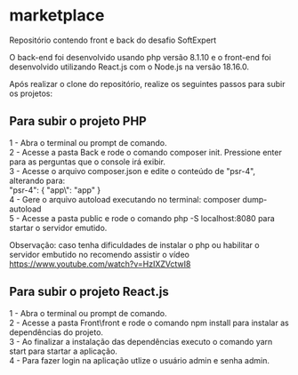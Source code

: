 # marketplace
Repositório contendo front e back do desafio SoftExpert

O back-end foi desenvolvido usando php versão 8.1.10 e o front-end foi desenvolvido utilizando React.js com o Node.js na versão 18.16.0.

Após realizar o clone do repositório, realize os seguintes passos para subir os projetos:

## Para subir o projeto PHP

1 - Abra o terminal ou prompt de comando. <br/>
2 - Acesse a pasta Back e rode o comando composer init. Pressione enter para as perguntas que o console irá exibir. <br/>
3 - Acesse o arquivo composer.json e edite o conteúdo de "psr-4", alterando para:  <br/>
        "psr-4": {
            "app\\": "app"
        }
<br/>
4 - Gere o arquivo autoload executando no terminal: composer dump-autoload <br/>
5 - Acesse a pasta public e rode o comando php -S localhost:8080 para startar o servidor emutido. <br/>

Observação: caso tenha dificuldades de instalar o php ou habilitar o servidor embutido no recomendo assistir o vídeo https://www.youtube.com/watch?v=HzIXZVctwI8

## Para subir o projeto React.js

1 - Abra o terminal ou prompt de comando. <br/>
2 - Acesse a pasta Front\front e rode o comando npm install para instalar as dependências do projeto. <br/>
3 - Ao finalizar a instalação das dependências executo o comando yarn start para startar a aplicação. <br/>
4 - Para fazer login na aplicação utlize o usuário admin e senha admin.
